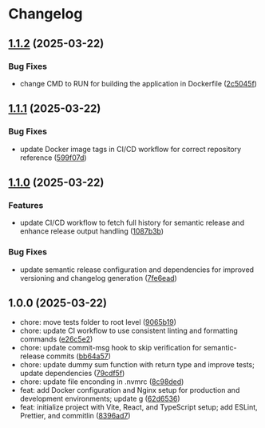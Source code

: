 # Changelog

## [1.1.2](https://github.com/Lucaas27/scrapify/compare/v1.1.1...v1.1.2) (2025-03-22)

### Bug Fixes

* change CMD to RUN for building the application in Dockerfile ([2c5045f](https://github.com/Lucaas27/scrapify/commit/2c5045ff093c6da9c237e4eaa00729e8642ed6a2))

## [1.1.1](https://github.com/Lucaas27/scrapify/compare/v1.1.0...v1.1.1) (2025-03-22)

### Bug Fixes

* update Docker image tags in CI/CD workflow for correct repository reference ([599f07d](https://github.com/Lucaas27/scrapify/commit/599f07d3e0bcca158720ad48165de91d339fe760))

## [1.1.0](https://github.com/Lucaas27/scrapify/compare/v1.0.0...v1.1.0) (2025-03-22)

### Features

* update CI/CD workflow to fetch full history for semantic release and enhance release output handling ([1087b3b](https://github.com/Lucaas27/scrapify/commit/1087b3b96e3530979698b471b12a898d1d450fa1))

### Bug Fixes

* update semantic release configuration and dependencies for improved versioning and changelog generation ([7fe6ead](https://github.com/Lucaas27/scrapify/commit/7fe6eadfb7dc27c3113195ccba193bda0ba1b57a))

## 1.0.0 (2025-03-22)

* chore: move tests folder to root level ([9065b19](https://github.com/Lucaas27/scrapify/commit/9065b19))
* chore: update CI workflow to use consistent linting and formatting commands ([e26c5e2](https://github.com/Lucaas27/scrapify/commit/e26c5e2))
* chore: update commit-msg hook to skip verification for semantic-release commits ([bb64a57](https://github.com/Lucaas27/scrapify/commit/bb64a57))
* chore: update dummy sum function with return type and improve tests; update dependencies ([79cdf5f](https://github.com/Lucaas27/scrapify/commit/79cdf5f))
* chore: update file enconding in .nvmrc ([8c98ded](https://github.com/Lucaas27/scrapify/commit/8c98ded))
* feat: add Docker configuration and Nginx setup for production and development environments; update g ([62d6536](https://github.com/Lucaas27/scrapify/commit/62d6536))
* feat: initialize project with Vite, React, and TypeScript setup; add ESLint, Prettier, and commitlin ([8396ad7](https://github.com/Lucaas27/scrapify/commit/8396ad7))
